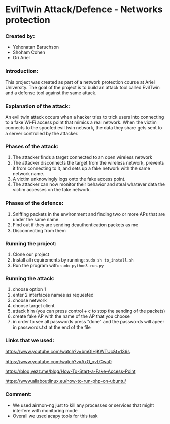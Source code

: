 # EvilTwin Attack/Defence - Networks protection

### Created by:
- Yehonatan Baruchson
- Shoham Cohen
 - Ori Ariel
 

### Introduction:
This project was created as part of a network protection course at Ariel University. The goal of the project is to build an attack tool called EvilTwin and a defense tool against the same attack.

### Explanation of the attack:
An evil twin attack occurs when a hacker tries to trick users into connecting to a fake Wi-Fi access point that mimics a real network. When the victim connects to the spoofed evil twin network, the data they share gets sent to a server controlled by the attacker. 

### Phases of the attack:
1. The attacker finds a target connected to an open wireless network
2. The attacker disconnects the target from the wireless network, prevents it from connecting to it, and sets up a fake network with the same network name.
3. A victim unknowingly logs onto the fake access point.
4. The attacker can now monitor their behavior and steal whatever data the victim accesses on the fake network.

### Phases of the defence:
1. Sniffing packets in the environment and finding two or more APs that are under the same name
2. Find out if they are sending deauthentication packets as me
3. Disconnecting from them

### Running the project:
1. Clone our project
2. Install all requirements by running: ```sudo sh to_install.sh```
3. Run the program with: ```sudo python3 run.py```

### Running the attack:
1. choose option 1
2. enter 2 interfaces names as requested
3. choose network
4. choose target client
5. attack him (you can press control + c to stop the sending of the packets)
6. create fake AP with the name of the AP that you choose
7. in order to see all passwords press "done" and the passwords will apeer in passwords.txt at the end of the file

### Links that we used: 

https://www.youtube.com/watch?v=bmGlHjKWTUc&t=136s

https://www.youtube.com/watch?v=AxO_xvLCwa0

https://blog.yezz.me/blog/How-To-Start-a-Fake-Access-Point

https://www.allaboutlinux.eu/how-to-run-php-on-ubuntu/

### Comment:
- We used airmon-ng just to kill any processes or services that might interfere with monitoring mode
- Overall we used acapy tools for this task
